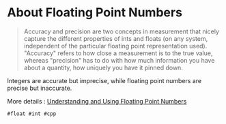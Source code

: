 # About Floating Point Numbers

> Accuracy and precision are two concepts in measurement that nicely capture the different properties of ints and floats (on any system, independent of the particular floating point representation used). "Accuracy" refers to how close a measurement is to the true value, whereas "precision" has to do with how much information you have about a quantity, how uniquely you have it pinned down.

Integers are accurate but imprecise, while floating point numbers are precise but inaccurate.

More details : [Understanding and Using Floating Point Numbers](https://www.cprogramming.com/tutorial/floating_point/understanding_floating_point.html)

    #float #int #cpp
